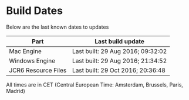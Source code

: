 # Build Dates

Below are the last known dates to updates

Part | Last build update
-----|-----
Mac Engine | Last built: 29 Aug 2016; 09:32:02
Windows Engine | Last built: 29 Aug 2016; 21:34:52
JCR6 Resource Files | Last built: 29 Oct 2016; 20:36:48
All times are in CET (Central European Time: Amsterdam, Brussels, Paris, Madrid)




